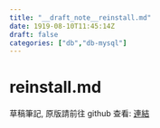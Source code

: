 ```yaml
---
title: "__draft_note__reinstall.md"
date: 1919-08-10T11:45:14Z
draft: false
categories: ["db","db-mysql"]
---
```


# reinstall.md

草稿筆記, 原版請前往 github 查看: [連結](https://github.com/tinghaolai/just-random-note/blob/master/db/mysql/reinstall.md)